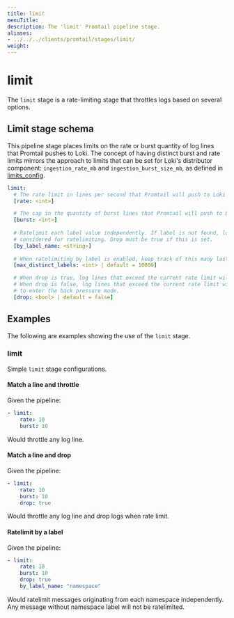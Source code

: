 ```yaml
---
title: limit
menuTitle:  
description: The 'limit' Promtail pipeline stage. 
aliases: 
- ../../../clients/promtail/stages/limit/
weight:  
---
```


# limit

The `limit` stage is a rate-limiting stage that throttles logs based on several options. 

## Limit stage schema

This pipeline stage places limits on the rate or burst quantity of log lines that Promtail pushes to Loki.
The concept of having distinct burst and rate limits mirrors the approach to limits that can be set for Loki's distributor component:  `ingestion_rate_mb` and `ingestion_burst_size_mb`, as defined in [limits_config](https://grafana.com/docs/loki/<LOKI_VERSION>/configure/#limits_config).

```yaml
limit:
  # The rate limit in lines per second that Promtail will push to Loki
  [rate: <int>]

  # The cap in the quantity of burst lines that Promtail will push to Loki
  [burst: <int>]
   
  # Ratelimit each label value independently. If label is not found, log line is not
  # considered for ratelimiting. Drop must be true if this is set.
  [by_label_name: <string>]  
    
  # When ratelimiting by label is enabled, keep track of this many last used labels
  [max_distinct_labels: <int> | default = 10000]  

  # When drop is true, log lines that exceed the current rate limit will be discarded.
  # When drop is false, log lines that exceed the current rate limit will only wait
  # to enter the back pressure mode. 
  [drop: <bool> | default = false]
```

## Examples

The following are examples showing the use of the `limit` stage.

### limit

Simple `limit` stage configurations.

#### Match a line and throttle

Given the pipeline:

```yaml
- limit:
    rate: 10
    burst: 10
```

Would throttle any log line.

#### Match a line and drop

Given the pipeline:

```yaml
- limit:
    rate: 10
    burst: 10
    drop: true
```

Would throttle any log line and drop logs when rate limit.

#### Ratelimit by a label

Given the pipeline:

```yaml
- limit:
    rate: 10
    burst: 10
    drop: true
    by_label_name: "namespace"
```

Would ratelimit messages originating from each namespace independently.
Any message without namespace label will not be ratelimited.

